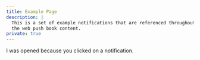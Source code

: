 ```yaml
---
title: Example Page
description: |
  This is a set of example notifications that are referenced throughout
  the web push book content.
private: true
---
```

I was opened because you clicked on a notification.